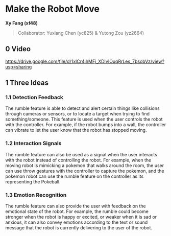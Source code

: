 # Make the Robot Move

**Xy Fang (xf48)**

>   Collaborator: Yuxiang Chen (yc825) & Yutong Zou (yz2664)



## 0 Video

https://drive.google.com/file/d/1xICr4ihMFj_XDIvIOuqRrLes_7bsobVz/view?usp=sharing



## 1 Three Ideas

### 1.1 Detection Feedback

The rumble feature is able to detect and alert certain things like collisions through cameras or sensors, or to locate a target when trying to find something/someone. This feature is used when the user controls the robot with the controller. For example, if the robot bumps into a wall, the controller can vibrate to let the user know that the robot has stopped moving.



### 1.2 Interaction Signals

The rumble feature can also be used as a signal when the user interacts with the robot instead of controlling the robot. For example, when the moving robot is mimicking a pokemon that walks around the room, the user can use throw gestures with the controller to capture the pokemon, and the pokemon robot can use the rumble feature on the controller as its representing the Pokeball.



### 1.3 Emotion Recognition

The rumble feature can also provide the user with feedback on the emotional state of the robot. For example, the rumble could become stronger when the robot is happy or excited, or weaker when it is sad or anxious, it can also convey emotions according to the text or sound message that the robot is currently delivering to the user of the robot. 
